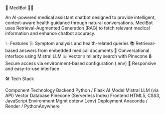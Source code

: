 🧠 MediBot 🤖💊

An AI-powered medical assistant chatbot designed to provide intelligent, context-aware health guidance through natural conversations. MediBot uses Retrieval-Augmented Generation (RAG) to fetch relevant medical information and enhance chatbot accuracy.

✨ Features
🩺 Symptom analysis and health-related queries
📚 Retrieval-based answers from embedded medical documents
💬 Conversational interface using Mistral LLM
📊 Vector similarity search with Pinecone
🔒 Secure access via environment-based configuration (.env)
📱 Responsive and easy-to-use interface

🛠️ Tech Stack

Component	Technology
Backend	Python / Flask
AI Model	Mistral LLM (via API)
Vector Database	Pinecone (Serverless Index)
Frontend	HTML5, CSS3, JavaScript
Environment Mgmt	dotenv (.env)
Deployment	Anaconda / Render / PythonAnywhere
